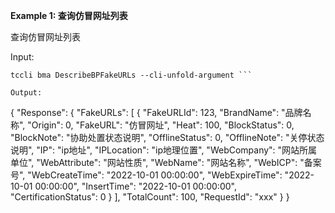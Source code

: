**Example 1: 查询仿冒网址列表**

查询仿冒网址列表

Input: 

```
tccli bma DescribeBPFakeURLs --cli-unfold-argument ```

Output: 
```
{
    "Response": {
        "FakeURLs": [
            {
                "FakeURLId": 123,
                "BrandName": "品牌名称",
                "Origin": 0,
                "FakeURL": "仿冒网址",
                "Heat": 100,
                "BlockStatus": 0,
                "BlockNote": "协助处置状态说明",
                "OfflineStatus": 0,
                "OfflineNote": "关停状态说明",
                "IP": "ip地址",
                "IPLocation": "ip地理位置",
                "WebCompany": "网站所属单位",
                "WebAttribute": "网站性质",
                "WebName": "网站名称",
                "WebICP": "备案号",
                "WebCreateTime": "2022-10-01 00:00:00",
                "WebExpireTime": "2022-10-01 00:00:00",
                "InsertTime": "2022-10-01 00:00:00",
                "CertificationStatus": 0
            }
        ],
        "TotalCount": 100,
        "RequestId": "xxx"
    }
}
```

